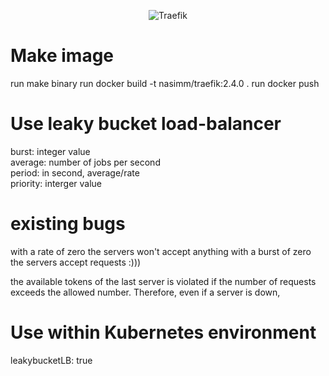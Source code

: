 
<p align="center">
    <picture>
      <source media="(prefers-color-scheme: dark)" srcset="docs/content/assets/img/traefik.logo-dark.png">
      <source media="(prefers-color-scheme: light)" srcset="docs/content/assets/img/traefik.logo.png">
      <img alt="Traefik" title="Traefik" src="docs/content/assets/img/traefik.logo.png">
    </picture>
</p>

# Make image
run make binary
run docker build -t nasimm/traefik:2.4.0 .
run docker push

# Use leaky bucket load-balancer

burst: integer value\
average: number of jobs per second\
period: in second, average/rate\
priority: interger value


# existing bugs
with a rate of zero the servers won't accept anything
with a burst of zero the servers accept requests :)))

the available tokens of the last server is violated if the number of requests exceeds the allowed number. Therefore, even if a server is down, 

# Use within Kubernetes environment
leakybucketLB: true